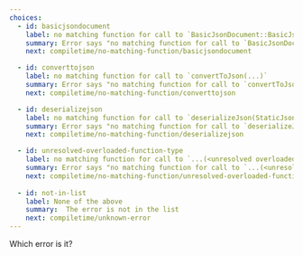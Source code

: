 ```yaml
---
choices:
  - id: basicjsondocument
    label: no matching function for call to `BasicJsonDocument::BasicJsonDocument()`
    summary: Error says "no matching function for call to `BasicJsonDocument::BasicJsonDocument()`"
    next: compiletime/no-matching-function/basicjsondocument

  - id: converttojson
    label: no matching function for call to `convertToJson(...)`
    summary: Error says "no matching function for call to `convertToJson(...)`"
    next: compiletime/no-matching-function/converttojson

  - id: deserializejson
    label: no matching function for call to `deserializeJson(StaticJsonDocument<200> (&)(), ...)`
    summary: Error says "no matching function for call to `deserializeJson(StaticJsonDocument<200> (&)(), ...)`"
    next: compiletime/no-matching-function/deserializejson

  - id: unresolved-overloaded-function-type
    label: no matching function for call to `...(<unresolved overloaded function type>)`
    summary: Error says "no matching function for call to `...(<unresolved overloaded function type>)`"
    next: compiletime/no-matching-function/unresolved-overloaded-function-type
  
  - id: not-in-list
    label: None of the above
    summary:  The error is not in the list
    next: compiletime/unknown-error
---
```


Which error is it?